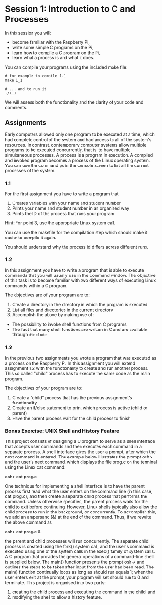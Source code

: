 # Session 1: Introduction to C and Processes

In this session you will:

- become familiar with the Raspberry Pi,
- write some simple C programs on the Pi,
- learn how to compile a C program on the Pi,
- learn what a process is and what it does.

You can compile your programs using the included make file:

    # for example to compile 1.1
    make 1_1

    # ... and to run it
    ./1_1

We will assess both the functionality and the clarity of your code and comments.

## Assignments

Early computers allowed only one program to be executed at a time, which had complete control of the system and had access to all of the system's
resources. In contrast, contemporary computer systems allow multiple programs
to be executed concurrently, that is, to have multiple simultaneous processes. A
process is a program in execution. A compiled and invoked program becomes a process of the
Linux operating system. You can use the command `ps` in the console screen to
list all the current processes of the system.


### 1.1

For the first assignment you have to write a program that

1. Creates variables with your name and student number
2. Prints your name and student number in an organised way
3. Prints the ID of the process that runs your program

Hint: For point 3, use the appropriate Linux system call.

You can use the makefile for the compilation step which should make it easier to compile it again.

You should understand why the process id differs across different runs.


### 1.2

In this assignment you have to write a program that is able to execute commands
that you will usually use in the command window.
The objective of this task is to become familiar with two different ways of executing Linux commands
within a C program.

The objectives are of your program are to:

1. Create a directory in the directory in which the program is executed
2. List all files and directories in the current directory
3. Accomplish the above by making use of:
  - The possibility to invoke shell functions from C programs
  - The fact that many shell functions are written in C and are available through `#include`

### 1.3

In the previous two assignments you wrote a program that was executed as a
process on the Raspberry Pi. In this assignment you will extend assignment 1.2 with the functionality to create and run another process.
This so called "child" process has to execute the same code as the main program.

The objectives of your program are to:

1. Create a "child" process that has the previous assignment's functionality
2. Create an if/else statement to print which process is active (child or parent)
3. Have the parent process wait for the child process to finish

### Bonus Exercise: UNIX Shell and History Feature

This project consists of designing a C program to serve as a shell interface that accepts user commands and then executes each command in a separate process.
A shell interface gives the user a prompt, after which the next command is entered. The example below illustrates the prompt osh> and the user's next command, which displays the file prog.c on the terminal using the Linux cat command:

osh> cat prog.c

One technique for implementing a shell interface is to have the parent process first read what the user enters on the command line (in this case, cat prog.c), and then create a separate child process that performs the command. Unless otherwise specified, the parent process waits for the child to exit before continuing. However, Linux shells typically also allow the child process to run in the background, or concurrently. To accomplish this, we add an ampersand (&) at the end of the command. Thus, if we rewrite the above command as

osh> cat prog.c &

the parent and child processes will run concurrently.
The separate child process is created using the fork() system call, and the user's command is executed using one of the system calls in the exec() family of system calls.
A C program that provides the general operations of a command-line shell is supplied below. 
The main() function presents the prompt osh-> and outlines the steps to be taken after input from the user has been read. The main() function continually loops as long as should run equals 1; when the user enters exit at the prompt, your program will set should run to 0 and terminate.
This project is organised into two parts: 

1. creating the child process and executing the command in the child, and 
2. modifying the shell to allow a history feature.


